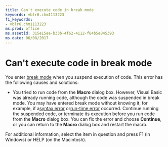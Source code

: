 ```yaml
---
title: Can't execute code in break mode
keywords: vblr6.chm1113223
f1_keywords:
- vblr6.chm1113223
ms.prod: office
ms.assetid: 315e15ea-b33b-4f62-4112-f84b5e845393
ms.date: 06/08/2017
---
```



# Can't execute code in break mode

You enter [break mode](../../Glossary/vbe-glossary.md) when you suspend execution of code. This error has the following causes and solutions:



- You tried to run code from the  **Macro** dialog box. However, Visual Basic was already running code, although the code was suspended in break mode. You may have entered break mode without knowing it, for example, if a[syntax error](../../Glossary/vbe-glossary.md) or[run-time error](../../Glossary/vbe-glossary.md) occurred. Continue running the suspended code, or terminate its execution before you run code from the **Macro** dialog box. You can fix the error and choose **Continue**, or you can return to the **Macro** dialog box and restart the macro.
    

For additional information, select the item in question and press F1 (in Windows) or HELP (on the Macintosh).


